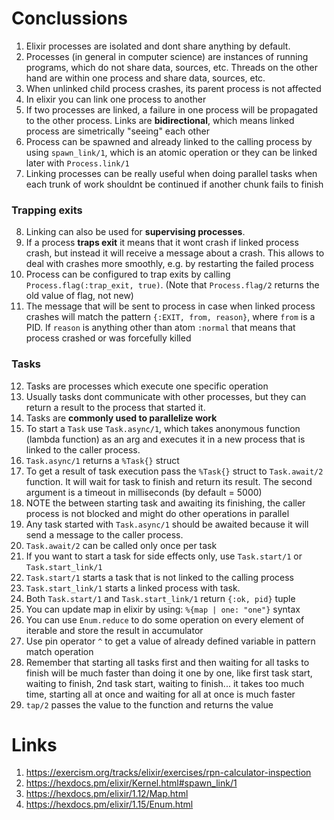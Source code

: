 # Conclussions
1. Elixir processes are isolated and dont share anything by default.
2. Processes (in general in computer science) are instances of running programs, which do not share data, sources, etc. Threads on the other hand are within one process and share data, sources, etc.
3. When unlinked child process crashes, its parent process is not affected
4. In elixir you can link one process to another
5. If two processes are linked, a failure in one process will be propagated to the other process. Links are **bidirectional**, which means linked process are simetrically "seeing" each other
6. Process can be spawned and already linked to the calling process by using `spawn_link/1`, which is an atomic operation or they can be linked later with `Process.link/1`
7. Linking processes can be really useful when doing parallel tasks when each trunk of work shouldnt be continued if another chunk fails to finish
### Trapping exits
8. Linking can also be used for **supervising processes**. 
9. If a process **traps exit** it means that it wont crash if linked process crash, but instead it will receive a message about a crash. This allows to deal with crashes more smoothly, e.g. by restarting the failed process
10. Process can be configured to trap exits by calling `Process.flag(:trap_exit, true)`. (Note that `Process.flag/2` returns the old value of flag, not new)
11. The message that will be sent to process in case when linked process crashes will match the pattern `{:EXIT, from, reason}`, where `from` is a PID. If `reason` is anything other than atom `:normal` that means that process crashed or was forcefully killed
### Tasks
12. Tasks are processes which execute one specific operation
13. Usually tasks dont communicate with other processes, but they can return a result to the process that started it.
14. Tasks are **commonly used to parallelize work**
15. To start a `Task` use `Task.async/1`, which takes anonymous function (lambda function) as an arg and executes it in a new process that is linked to the caller process.
16. `Task.async/1` returns a `%Task{}` struct
17. To get a result of task execution pass the `%Task{}` struct to `Task.await/2` function. It will wait for task to finish and return its result. The second argument is a timeout in milliseconds (by default = 5000)
18. NOTE the between starting task and awaiting its finishing, the caller process is not blocked and might do other operations in parallel
19. Any task started with `Task.async/1` should be awaited because it will send a message to the caller process.
20. `Task.await/2` can be called only once per task
21. If you want to start a task for side effects only, use `Task.start/1` or `Task.start_link/1` 
22. `Task.start/1` starts a task that is not linked to the calling process
23. `Task.start_link/1` starts a linked process with task.
24. Both `Task.start/1` and `Task.start_link/1` return `{:ok, pid}` tuple
25. You can update map in elixir by using: `%{map | one: "one"}` syntax
26. You can use `Enum.reduce` to do some operation on every element of iterable and store the result in accumulator
27. Use pin operator `^` to get a value of already defined variable in pattern match operation
28. Remember that starting all tasks first and then waiting for all tasks to finish will be much faster than doing it one by one, like first task start, waiting to finish, 2nd task start, waiting to finish... it takes too much time, starting all at once and waiting for all at once is much faster
29. `tap/2` passes the value to the function and returns the value

# Links
1. https://exercism.org/tracks/elixir/exercises/rpn-calculator-inspection
2. https://hexdocs.pm/elixir/Kernel.html#spawn_link/1
3. https://hexdocs.pm/elixir/1.12/Map.html
4. https://hexdocs.pm/elixir/1.15/Enum.html

